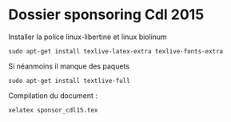 # Dossier sponsoring Cdl 2015

Installer la police linux-libertine et linux biolinum

	sudo apt-get install texlive-latex-extra texlive-fonts-extra

Si néanmoins il manque des paquets

	sudo apt-get install textlive-full

Compilation du document : 

	xelatex sponsor_cdl15.tex
